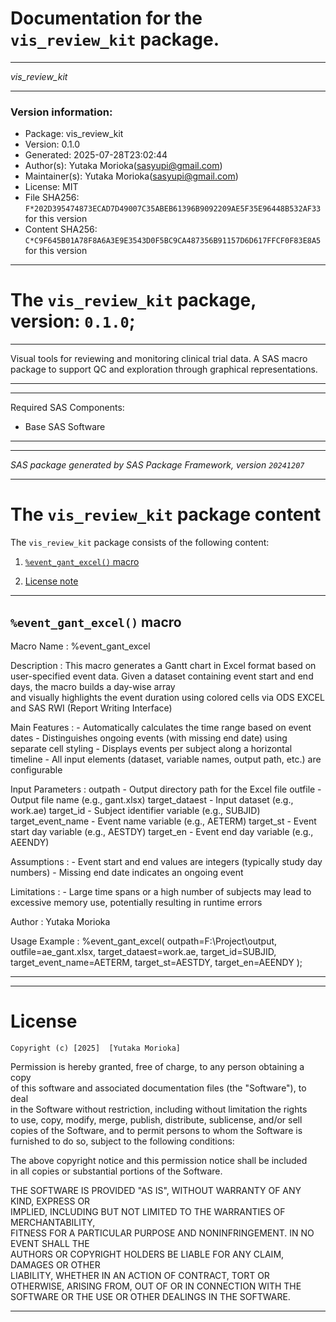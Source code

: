 ﻿# Documentation for the `vis_review_kit` package.
  
----------------------------------------------------------------
 
 *vis_review_kit* 
  
----------------------------------------------------------------
 
### Version information:
  
- Package: vis_review_kit
- Version: 0.1.0
- Generated: 2025-07-28T23:02:44
- Author(s): Yutaka Morioka(sasyupi@gmail.com)
- Maintainer(s): Yutaka Morioka(sasyupi@gmail.com)
- License: MIT
- File SHA256: `F*202D395474873ECAD7D49007C35ABEB61396B9092209AE5F35E96448B532AF33` for this version
- Content SHA256: `C*C9F645B01A78F8A6A3E9E3543D0F5BC9CA487356B91157D6D617FFCF0F83E8A5` for this version
  
---
 
# The `vis_review_kit` package, version: `0.1.0`;
  
---
 
Visual tools for reviewing and monitoring clinical trial data.
A SAS macro package to support QC and exploration through graphical representations.
  
---
 
  
---
 
Required SAS Components: 
  - Base SAS Software
  
---
 
 
--------------------------------------------------------------------
 
*SAS package generated by SAS Package Framework, version `20241207`*
 
--------------------------------------------------------------------
 
# The `vis_review_kit` package content
The `vis_review_kit` package consists of the following content:
 
1. [`%event_gant_excel()` macro ](#eventgantexcel-macros-1 )
  
 
2. [License note](#license)
  
---
 
## `%event_gant_excel()` macro <a name="eventgantexcel-macros-1"></a> ######

Macro Name        : %event_gant_excel

Description       : 
    This macro generates a Gantt chart in Excel format based on user-specified event data.
    Given a dataset containing event start and end days, the macro builds a day-wise array  
    and visually highlights the event duration using colored cells via ODS EXCEL and 
    SAS RWI (Report Writing Interface)

Main Features     :
    - Automatically calculates the time range based on event dates
    - Distinguishes ongoing events (with missing end date) using separate cell styling
    - Displays events per subject along a horizontal timeline
    - All input elements (dataset, variable names, output path, etc.) are configurable

Input Parameters  :
    outpath             - Output directory path for the Excel file 
    outfile             - Output file name (e.g., gant.xlsx)
    target_dataest      - Input dataset (e.g., work.ae)
    target_id           - Subject identifier variable (e.g., SUBJID)
    target_event_name   - Event name variable (e.g., AETERM)
    target_st           - Event start day variable (e.g., AESTDY)
    target_en           - Event end day variable (e.g., AEENDY)

Assumptions       :
    - Event start and end values are integers (typically study day numbers)
    - Missing end date indicates an ongoing event

Limitations       :
    - Large time spans or a high number of subjects may lead to excessive memory use,
      potentially resulting in runtime errors

Author            : Yutaka Morioka  

Usage Example     :
    %event_gant_excel(
        outpath=F:\Project\output,
        outfile=ae_gant.xlsx,
        target_dataest=work.ae,
        target_id=SUBJID,
        target_event_name=AETERM,
        target_st=AESTDY,
        target_en=AEENDY
    );

  
---
 
  
---
 
# License <a name="license"></a> ######
 
	Copyright (c) [2025]  [Yutaka Morioka]

Permission is hereby granted, free of charge, to any person obtaining a copy   
of this software and associated documentation files (the "Software"), to deal    
in the Software without restriction, including without limitation the rights   
to use, copy, modify, merge, publish, distribute, sublicense, and/or sell   
copies of the Software, and to permit persons to whom the Software is   
furnished to do so, subject to the following conditions:                      
                                                                                
The above copyright notice and this permission notice shall be included       
in all copies or substantial portions of the Software.                        
                                                                                
THE SOFTWARE IS PROVIDED "AS IS", WITHOUT WARRANTY OF ANY KIND, EXPRESS OR    
IMPLIED, INCLUDING BUT NOT LIMITED TO THE WARRANTIES OF MERCHANTABILITY,      
FITNESS FOR A PARTICULAR PURPOSE AND NONINFRINGEMENT. IN NO EVENT SHALL THE   
AUTHORS OR COPYRIGHT HOLDERS BE LIABLE FOR ANY CLAIM, DAMAGES OR OTHER        
LIABILITY, WHETHER IN AN ACTION OF CONTRACT, TORT OR OTHERWISE, ARISING FROM, 
OUT OF OR IN CONNECTION WITH THE SOFTWARE OR THE USE OR OTHER DEALINGS IN THE 
SOFTWARE.
  
---
 
